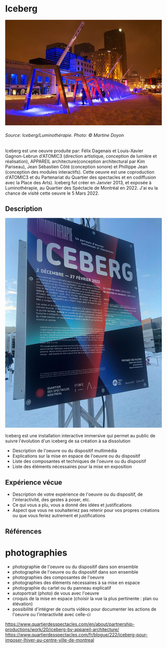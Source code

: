 # Iceberg

![iceberg_martine](/luminotherapie_iceberg/medias/iceberg-martine-.jpg)

###### Source: Iceberg/Luminothérapie. Photo: © Martine Doyon

Iceberg est une oeuvre produite par: Félix Dagenais et Louis-Xavier Gagnon-Lebrun d'ATOMIC3 (direction artistique, conception de lumière et réalisation), APPAREIL architecture(conception architectural par Kim Pariseau), Jean Sébastien Côté (conception sonore) et Phillippe Jean (conception des modules interactifs). Cette oeuvre est une coproduction d'ATOMIC3 et du Partenariat du Quartier des spectacles et en codiffusion avec la Place des Arts). Iceberg fut créer en Janvier 2013, et exposée à Luminothérapie, au Quartier des Spéctacle de Montréal en 2022. J'ai eu la chance de visité cette oeuvre le 5 Mars 2022.

## Description

![pancarte](/luminotherapie_iceberg/medias/pancarte.jpg)

Iceberg est une installation interactive immersive qui permet au public de suivre l'évolution d'un iceberg de sa création à sa dissolution

- Description de l'oeuvre ou du dispositif multimédia 
- Explications sur la mise en espace de l'oeuvre ou du dispositif 
- Liste des composantes et techniques de l'oeuvre ou du dispositif 
- Liste des éléments nécessaires pour la mise en exposition 

## Expérience vécue
- Description de votre expérience de l'oeuvre ou du dispositif, de l'interactivité, des gestes à poser, etc.
-  Ce qui vous a plu, vous a donné des idées et justifications
-  Aspect que vous ne souhaiteriez pas retenir pour vos propres créations ou que vous feriez autrement et justifications

## Références

# photographies
- photographie de l'oeuvre ou du dispositif dans son ensemble
- photographie de l'oeuvre ou du dispositif dans son ensemble
- photographies des composantes de l'oeuvre
- photographies des éléments nécessaires à sa mise en espace
- photographie du cartel ou du panneau explicatif
- autoportrait (photo) de vous avec l'oeuvre
- croquis de la mise en espace (choisir la vue la plus pertinente : plan ou élévation)
- possibilité d'intégrer de courts vidéos pour documenter les actions de l'oeuvre ou l'interactivité avec celle-ci


https://www.quartierdesspectacles.com/en/about/partnership-productions/work/20/iceberg-by-appareil-architecture/
https://www.quartierdesspectacles.com/fr/blogue/222/iceberg-pour-imposer-lhiver-au-centre-ville-de-montreal
